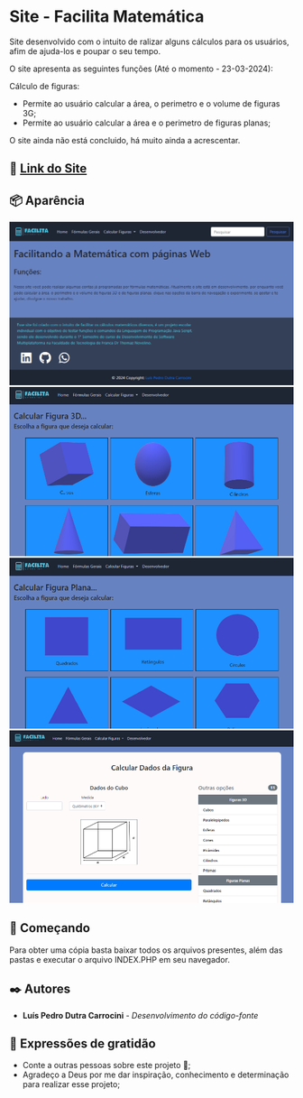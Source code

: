 # Site - Facilita Matemática

Site desenvolvido com o intuito de ralizar alguns cálculos para os usuários, afim de ajuda-los e poupar o seu tempo.

O site apresenta as seguintes funções (Até o momento - 23-03-2024):

Cálculo de figuras:
* Permite ao usuário calcular a área, o perimetro e o volume de figuras 3G;
* Permite ao usuário calcular a área e o perimetro de figuras planas;

O site ainda não está concluido, há muito ainda a acrescentar.

## 🚀 [Link do Site](https://meusitetestefatec.000webhostapp.com/Facilita_Matematica/index.html)


## 📦 Aparência

<img src="/prints/print1.png">
<img src="/prints/print2.png">
<img src="/prints/print3.png">
<img src="/prints/print4.png">

## 🚀 Começando

Para obter uma cópia basta baixar todos os arquivos presentes, além das pastas e executar o arquivo INDEX.PHP em seu navegador.

## ✒️ Autores

* **Luís Pedro Dutra Carrocini** - *Desenvolvimento do código-fonte*


## 🎁 Expressões de gratidão

* Conte a outras pessoas sobre este projeto 📢;
* Agradeço a Deus por me dar inspiração, conhecimento e determinação para realizar esse projeto;
